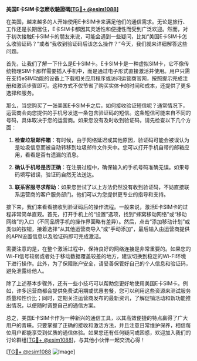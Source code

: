 **美国E卡SIM卡怎麽收驗證碼[[TG💪+ @esim1088](https://t.me/s/esim1088)]**

在美国，越来越多的人开始使用E卡SIM卡来满足他们的通信需求。无论是旅行、工作还是长期居住，E卡SIM卡都因其灵活性和便捷性而受到广泛欢迎。然而，对于初次接触E卡SIM卡的朋友来说，可能会遇到一些疑问，比如“美国E卡SIM卡怎么收验证码？”或者“我收到验证码后该怎么操作？”今天，我们就来详细解答这些问题。

首先，让我们了解一下什么是E卡SIM卡。E卡SIM卡是一种虚拟SIM卡，它不像传统物理SIM卡那样需要插入手机中，而是通过电子形式直接激活并使用。用户只需在支持eSIM功能的设备上下载相关应用程序或访问运营商官网，按照提示完成注册和激活步骤即可。这种方式不仅节省了购买实体卡的时间和成本，还提供了更多选择和服务。

那么，当您购买了一张美国E卡SIM卡之后，如何接收验证短信呢？通常情况下，运营商会向您提供的手机号发送一条包含验证码的短信。这条短信可能来自不同的号码，具体取决于您的运营商。如果您没有及时收到验证码，请先检查以下几个方面：

1. **检查垃圾邮件箱**：有时候，由于网络延迟或其他原因，验证码可能会被误认为是垃圾信息而被自动转移到垃圾邮件文件夹中。您可以打开手机自带的邮箱应用，看看是否有遗漏的消息。
   
2. **确认手机号是否正确**：在注册过程中，确保输入的手机号码准确无误。如果号码填写错误，验证码自然无法送达。

3. **联系客服寻求帮助**：如果您尝试了以上方法仍然没有收到验证码，不妨直接联系运营商的客户服务部门。他们可以为您提供更专业的指导和支持。

接下来，我们来看看接收到验证码后的操作流程。一般来说，激活E卡SIM卡的过程非常简单直观。首先，打开手机上的“设置”选项，找到“蜂窝移动网络”或“移动网络”的入口（不同品牌手机的操作界面略有差异）。然后，点击“添加移动计划”或类似的按钮，接着选择“从其他运营商导入”或“手动添加”，最后输入由运营商提供的APN设置信息以及验证码即可完成激活。

需要注意的是，在整个激活过程中，保持良好的网络连接是非常重要的。如果您的Wi-Fi信号较弱或者处于移动数据覆盖较差的地方，建议切换到稳定的Wi-Fi环境下进行操作。此外，为了保障账户安全，请妥善保管好自己的个人信息和验证码，避免泄露给他人。

除了上述基本步骤外，还有一些小技巧可以帮助您更好地使用美国E卡SIM卡。例如，许多运营商都会提供免费试用期或优惠套餐，您可以利用这些资源来测试服务质量和性价比；同时，定期关注运营商发布的最新资讯，了解促销活动和新功能推出情况，以便随时调整自己的通信方案。

总之，美国E卡SIM卡作为一种新兴的通信工具，以其高效便捷的特点赢得了广大用户的青睐。只要掌握了正确的接收和激活方法，并且注意日常维护保养，相信每位用户都能享受到优质的通信体验。如果您还有任何疑问或困惑，欢迎加入我们的讨论群组[[TG💪+ @esim1088](https://t.me/s/esim1088)]，与其他小伙伴一起交流心得！

[[TG💪+ @esim1088](https://t.me/s/esim1088) ![Image](https://i.postimg.cc/4NQfJmqS/Snipaste-2025-05-13-00-14-12.png)]